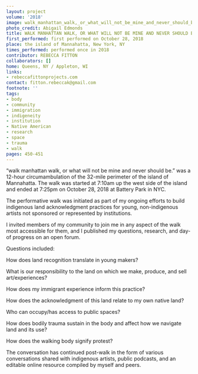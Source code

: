 ```yaml
---
layout: project
volume: '2018'
image: walk_manhattan_walk,_or_what_will_not_be_mine_and_never_should_be..jpg
photo_credit: Abigail Edmonds
title: WALK MANHATTAN WALK, OR WHAT WILL NOT BE MINE AND NEVER SHOULD BE.
first_performed: first performed on October 28, 2018
place: the island of Mannahatta, New York, NY
times_performed: performed once in 2018
contributor: REBECCA FITTON
collaborators: []
home: Queens, NY / Appleton, WI
links:
- rebeccafittonprojects.com
contact: fitton.rebeccak@gmail.com
footnote: ''
tags:
- body
- community
- immigration
- indigeneity
- institution
- Native American
- research
- space
- trauma
- walk
pages: 450-451
---
```




“walk manhattan walk, or what will not be mine and never should be.” was a 12-hour circumambulation of the 32-mile perimeter of the island of Mannahatta. The walk was started at 7:10am up the west side of the island and ended at 7:25pm on October 28, 2018 at Battery Park in NYC.

The performative walk was initiated as part of my ongoing efforts to build indigenous land acknowledgment practices for young, non-indigenous artists not sponsored or represented by institutions.

I invited members of my community to join me in any aspect of the walk most accessible for them, and I published my questions, research, and day-of progress on an open forum.

Questions included:

How does land recognition translate in young makers?

What is our responsibility to the land on which we make, produce, and sell art/experiences?

How does my immigrant experience inform this practice?

How does the acknowledgment of this land relate to my own native land?

Who can occupy/has access to public spaces?

How does bodily trauma sustain in the body and affect how we navigate land and its use?

How does the walking body signify protest?

The conversation has continued post-walk in the form of various conversations shared with indigenous artists, public podcasts, and an editable online resource compiled by myself and peers.
